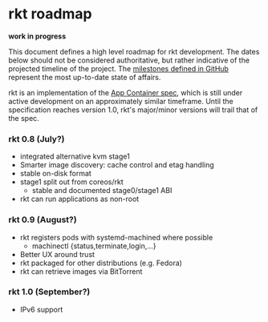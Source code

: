 # rkt roadmap

**work in progress**

This document defines a high level roadmap for rkt development.
The dates below should not be considered authoritative, but rather indicative of the projected timeline of the project.
The [milestones defined in GitHub](https://github.com/coreos/rkt/milestones) represent the most up-to-date state of affairs.

rkt is an implementation of the [App Container spec](https://github.com/appc/spec), which is still under active development on an approximately similar timeframe.
Until the specification reaches version 1.0, rkt's major/minor versions will trail that of the spec.

### rkt 0.8 (July?)
- integrated alternative kvm stage1
- Smarter image discovery: cache control and etag handling 
- stable on-disk format
- stage1 split out from coreos/rkt
  - stable and documented stage0/stage1 ABI
- rkt can run applications as non-root

### rkt 0.9 (August?)
- rkt registers pods with systemd-machined where possible
  - machinectl {status,terminate,login,...}
- Better UX around trust
- rkt packaged for other distributions (e.g. Fedora)
- rkt can retrieve images via BitTorrent

### rkt 1.0 (September?)
- IPv6 support

